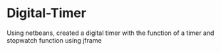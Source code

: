 # Digital-Timer
Using netbeans, created a digital timer with the function of a timer and stopwatch function using jframe 
